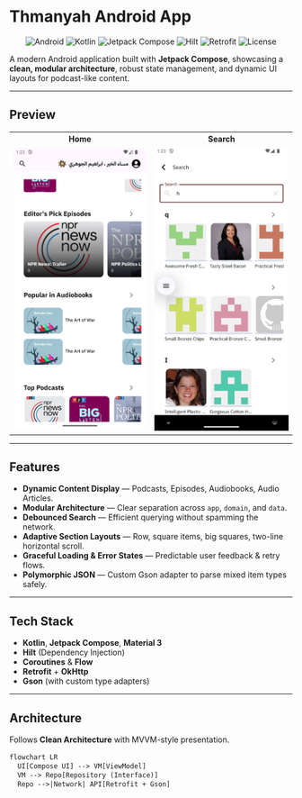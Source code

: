 # Thmanyah Android App

<p align="center">
  <img alt="Android" src="https://img.shields.io/badge/Android-Modern%20App-3DDC84?logo=android&logoColor=white">
  <img alt="Kotlin" src="https://img.shields.io/badge/Kotlin-1.x-7F52FF?logo=kotlin&logoColor=white">
  <img alt="Jetpack Compose" src="https://img.shields.io/badge/Jetpack%20Compose-UI-4285F4?logo=jetpackcompose&logoColor=white">
  <img alt="Hilt" src="https://img.shields.io/badge/Hilt-DI-34A853?logo=google&logoColor=white">
  <img alt="Retrofit" src="https://img.shields.io/badge/Retrofit-Networking-0F9D58">
  <img alt="License" src="https://img.shields.io/badge/License-MIT-yellow">
</p>

A modern Android application built with **Jetpack Compose**, showcasing a **clean, modular architecture**, robust state management, and dynamic UI layouts for podcast-like content.

---

## Preview

<p align="center">
  <table>
    <tr>
      <th>Home</th>
      <th>Search</th>
    </tr>
    <tr>
      <td><img src="docs/screenshots/home.png" width="300" alt="Home Screen"></td>
      <td><img src="docs/screenshots/search.png" width="300" alt="Search Screen"></td>
    </tr>
  </table>
</p>

---

## Features

- **Dynamic Content Display** — Podcasts, Episodes, Audiobooks, Audio Articles.
- **Modular Architecture** — Clear separation across `app`, `domain`, and `data`.
- **Debounced Search** — Efficient querying without spamming the network.
- **Adaptive Section Layouts** — Row, square items, big squares, two-line horizontal scroll.
- **Graceful Loading & Error States** — Predictable user feedback & retry flows.
- **Polymorphic JSON** — Custom Gson adapter to parse mixed item types safely.

---

## Tech Stack

- **Kotlin**, **Jetpack Compose**, **Material 3**
- **Hilt** (Dependency Injection)
- **Coroutines** & **Flow**
- **Retrofit** + **OkHttp**
- **Gson** (with custom type adapters)

---

## Architecture

Follows **Clean Architecture** with MVVM-style presentation.

```mermaid
flowchart LR
  UI[Compose UI] --> VM[ViewModel]
  VM --> Repo[Repository (Interface)]
  Repo -->|Network| API[Retrofit + Gson]